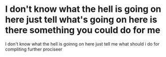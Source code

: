 <h1>I don't know what the hell is going on here just tell what's going on here
is there something you could do for me  </h1>
<p>I don't know what the hell is goinng on here just tell me what should i do for compliting further prociseer

